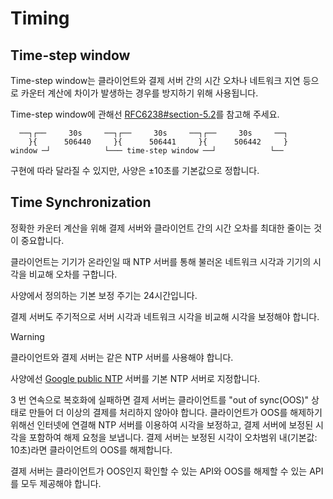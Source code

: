 # Timing

## Time-step window

Time-step window는 클라이언트와 결제 서버 간의 시간 오차나 네트워크 지연 등으로 카운터 계산에 차이가 발생하는 경우를 방지하기 위해 사용됩니다.

Time-step window에 관해선 [RFC6238#section-5.2](https://datatracker.ietf.org/doc/html/rfc6238#section-5.2)를 참고해 주세요.

```text
  ──┐┌──     30s     ──┐┌──     30s     ──┐┌──     30s     ──┐
    }{      506440     }{      506441     }{      506442     }
window ─┘            └─── time-step window ──┘            └──
```

구현에 따라 달라질 수 있지만, 사양은 ±10초를 기본값으로 정합니다.

## Time Synchronization

정확한 카운터 계산을 위해 결제 서버와 클라이언트 간의 시간 오차를 최대한 줄이는 것이 중요합니다.

클라이언트는 기기가 온라인일 때 NTP 서버를 통해 불러온 네트워크 시각과 기기의 시각을 비교해 오차를 구합니다.

사양에서 정의하는 기본 보정 주기는 24시간입니다.

결제 서버도 주기적으로 서버 시각과 네트워크 시각을 비교해 시각을 보정해야 합니다.

> [!WARNING]
> 클라이언트와 결제 서버는 같은 NTP 서버를 사용해야 합니다.
> 
> 사양에선 [Google public NTP](https://developers.google.com/time) 서버를 기본 NTP 서버로 지정합니다.

3 번 연속으로 복호화에 실패하면 결제 서버는 클라이언트를 "out of sync(OOS)" 상태로 만들어 더 이상의 결제를 처리하지 않아야 합니다.
클라이언트가 OOS를 해제하기 위해선 인터넷에 연결해 NTP 서버를 이용하여 시각을 보정하고, 결제 서버에 보정된 시각을 포함하여 해제 요청을 보냅니다. 결제 서버는 보정된 시각이 오차범위 내(기본값: 10초)라면 클라이언트의 OOS를 해제합니다.

결제 서버는 클라이언트가 OOS인지 확인할 수 있는 API와 OOS를 해제할 수 있는 API를 모두 제공해야 합니다.
